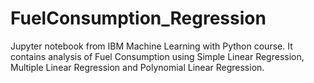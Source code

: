 # FuelConsumption_Regression
Jupyter notebook from IBM Machine Learning with Python course. It contains analysis of Fuel Consumption using Simple Linear Regression, Multiple Linear Regression and Polynomial Linear Regression.
